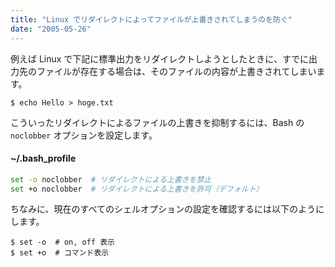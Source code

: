 ```yaml
---
title: "Linux でリダイレクトによってファイルが上書きされてしまうのを防ぐ"
date: "2005-05-26"
---
```


例えば Linux で下記に標準出力をリダイレクトしようとしたときに、すでに出力先のファイルが存在する場合は、そのファイルの内容が上書きされてしまいます。

```
$ echo Hello > hoge.txt
```

こういったリダイレクトによるファイルの上書きを抑制するには、Bash の `noclobber` オプションを設定します。

#### ~/.bash_profile

```bash
set -o noclobber  # リダイレクトによる上書きを禁止
set +o noclobber  # リダイレクトによる上書きを許可（デフォルト）
```

ちなみに、現在のすべてのシェルオプションの設定を確認するには以下のようにします。

```
$ set -o  # on, off 表示
$ set +o  # コマンド表示
```

